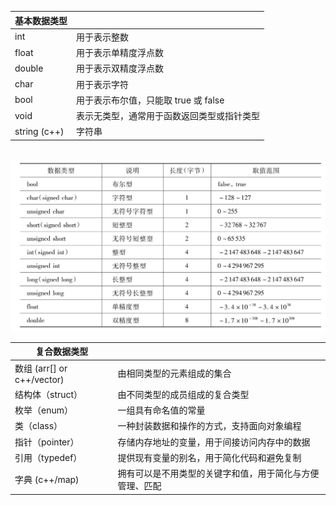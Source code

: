 |基本数据类型| |
|:--|:--|
| int    | 用于表示整数                               |
| float  | 用于表示单精度浮点数                       |
| double | 用于表示双精度浮点数                       |
| char   | 用于表示字符                               |
| bool   | 用于表示布尔值，只能取 true 或 false       |
| void   | 表示无类型，通常用于函数返回类型或指针类型 |
| string (c++) | 字符串 |

​	![image-20241105175352439](./assets/image-20241105175352439.png)

| 复合数据类型               |                                                          |
| -------------------------- | -------------------------------------------------------- |
| 数组 (arr[] or c++/vector) | 由相同类型的元素组成的集合                               |
| 结构体（struct）           | 由不同类型的成员组成的复合类型                           |
| 枚举（enum）               | 一组具有命名值的常量                                     |
| 类（class）                | 一种封装数据和操作的方式，支持面向对象编程               |
| 指针（pointer）            | 存储内存地址的变量，用于间接访问内存中的数据             |
| 引用（typedef）            | 提供现有变量的别名，用于简化代码和避免复制               |
| 字典  (c++/map)            | 拥有可以是不用类型的关键字和值，用于简化与方便管理、匹配 |



